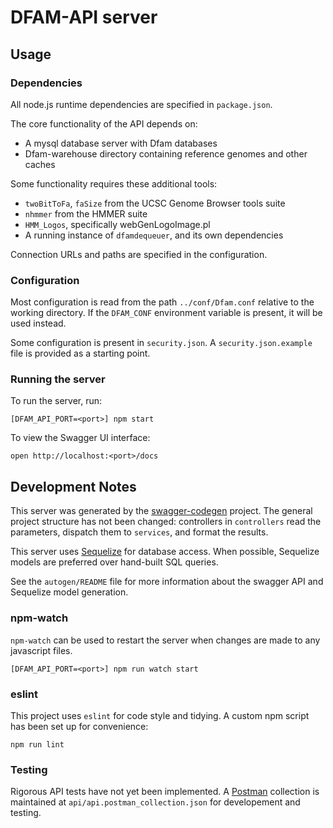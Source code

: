 # DFAM-API server

## Usage

### Dependencies

All node.js runtime dependencies are specified in `package.json`.

The core functionality of the API depends on:

* A mysql database server with Dfam databases
* Dfam-warehouse directory containing reference genomes and other caches

Some functionality requires these additional tools:

* `twoBitToFa`, `faSize` from the UCSC Genome Browser tools suite
* `nhmmer` from the HMMER suite
* `HMM_Logos`, specifically webGenLogoImage.pl
* A running instance of `dfamdequeuer`, and its own dependencies

Connection URLs and paths are specified in the configuration.

### Configuration

Most configuration is read from the path `../conf/Dfam.conf` relative to the
working directory. If the `DFAM_CONF` environment variable is present, it will
be used instead.

Some configuration is present in `security.json`. A
`security.json.example` file is provided as a starting point.

### Running the server

To run the server, run:

```
[DFAM_API_PORT=<port>] npm start
```

To view the Swagger UI interface:

```
open http://localhost:<port>/docs
```

## Development Notes

This server was generated by the
[swagger-codegen](https://github.com/swagger-api/swagger-codegen) project.  The
general project structure has not been changed: controllers in `controllers`
read the parameters, dispatch them to `services`, and format the results.

This server uses [Sequelize](https://github.com/sequelize/sequelize) for
database access. When possible, Sequelize models are preferred over hand-built
SQL queries.

See the `autogen/README` file for more information about the swagger API and
Sequelize model generation.

### npm-watch

`npm-watch` can be used to restart the server when changes are made to any
javascript files.

```
[DFAM_API_PORT=<port>] npm run watch start
```

### eslint

This project uses `eslint` for code style and tidying. A custom npm script has
been set up for convenience:

```
npm run lint
```

### Testing

Rigorous API tests have not yet been implemented. A
[Postman](https://getpostman.com) collection is maintained at
`api/api.postman_collection.json` for developement and testing.
